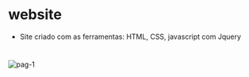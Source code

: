 ﻿# website
 
 - Site criado com as ferramentas: HTML, CSS, javascript com Jquery
 #
![pag-1](https://user-images.githubusercontent.com/108761793/228657354-0024d703-0f45-4b36-bc3e-ce25207bc5f2.png)
